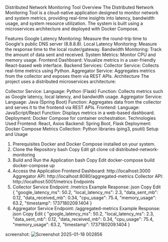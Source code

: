 Distributed Network Monitoring Tool
Overview
The Distributed Network Monitoring Tool is a cloud-native application designed to monitor network and system metrics, providing real-time insights into latency, bandwidth usage, and system resource utilization. The system is built using a microservices architecture and deployed with Docker Compose.

Features
Google Latency Monitoring: Measure the round-trip time to Google's public DNS server (8.8.8.8).
Local Latency Monitoring: Measure the response time to the local router/gateway.
Bandwidth Monitoring: Track the amount of data sent and received.
System Metrics: Monitor CPU and memory usage.
Frontend Dashboard: Visualize metrics in a user-friendly React-based web interface.
Backend Services:
Collector Service: Collects real-time metrics using Python.
Aggregator Service: Aggregates metrics from the collector and exposes them via REST APIs.
Architecture
The project uses a distributed microservices architecture:

Collector Service:
Language: Python (Flask)
Function: Collects metrics such as Google latency, local latency, and bandwidth usage.
Aggregator Service:
Language: Java (Spring Boot)
Function: Aggregates data from the collector and serves it to the frontend via REST APIs.
Frontend:
Language: JavaScript/React
Function: Displays metrics in a web-based dashboard.
Deployment:
Docker Compose for container orchestration.
Technologies Used
Frontend: React, Axios
Backend: Spring Boot, Flask
Deployment: Docker Compose
Metrics Collection: Python libraries (ping3, psutil)
Setup and Usage
1. Prerequisites
Docker and Docker Compose installed on your system.
2. Clone the Repository
bash
Copy
Edit
git clone <repository-url>
cd distributed-network-monitoring
3. Build and Run the Application
bash
Copy
Edit
docker-compose build
docker-compose up
4. Access the Application
Frontend Dashboard: http://localhost:3000
Aggregator API: http://localhost:8080/aggregated-metrics
Collector API: http://localhost:5001/metrics
Endpoints
1. Collector Service
Endpoint: /metrics
Example Response:
json
Copy
Edit
{
    "google_latency_ms": 50.2,
    "local_latency_ms": 2.3,
    "data_sent_mb": 0.12,
    "data_received_mb": 0.34,
    "cpu_usage": 75.4,
    "memory_usage": 63.2,
    "timestamp": 1737180209.1404
}
2. Aggregator Service
Endpoint: /aggregated-metrics
Example Response:
json
Copy
Edit
{
    "google_latency_ms": 50.2,
    "local_latency_ms": 2.3,
    "data_sent_mb": 0.12,
    "data_received_mb": 0.34,
    "cpu_usage": 75.4,
    "memory_usage": 63.2,
    "timestamp": 1737180209.1404
}

screenshot:
![Screenshot 2025-01-18 002856](https://github.com/user-attachments/assets/684b3461-be1e-4b1b-803b-928d048aa67d)
